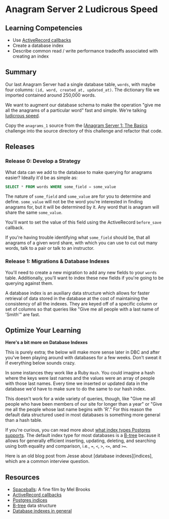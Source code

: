 # Anagram Server 2 Ludicrous Speed

## Learning Competencies

* Use [ActiveRecord callbacks][]
* Create a database index
* Describe common read / write performance tradeoffs associated with creating an
  index

## Summary

Our last Anagram Server had a single database table, `words`, with maybe four
columns: `(id, word, created_at, updated_at)`.  The dictionary file we imported
contained around 250,000 words.

We want to augment our database schema to make the operation "give me all the
anagrams of a particular word" fast and simple.  We're talking [ludicrous
speed][].

Copy the `anagrams_1` source from the [[Anagram Server 1: The Basics](../../../anagram-server-1-the-basics-challenge) challenge into the source directory of this challenge and refactor that code. 

## Releases

### Release 0: Develop a Strategy

What data can we add to the database to make querying for anagrams easier?
Ideally it'd be as simple as:

```sql
SELECT * FROM words WHERE some_field = some_value
```

The nature of `some_field` and `some_value` are for you to determine and
define.  `some_value` will not be the word you're interested in finding
anagrams for, but it will be determined by it.  Any word that is anagram will
share the same `some_value`.

You'll want to set the value of this field using the ActiveRecord `before_save`
callback.

If you're having trouble identifying what `some_field` should be, that all
anagrams of a given word share, with which you can use to cut out many words,
talk to a pair or talk to an instructor.

### Release 1: Migrations &amp; Database Indexes

You'll need to create a new migration to add any new fields to your `words`
table.  Additionally, you'll want to index these new fields if you're going to
be querying against them.

A database index is an auxiliary data structure which allows for faster
retrieval of data stored in the database at the cost of maintaining the
consistency of all the indexes.  They are keyed off of a specific column or set
of columns so that queries like "Give me all people with a last name of
'Smith'" are fast.

## Optimize Your Learning

**Here's a bit more on Database Indexes**

This is purely extra; the below will make more sense later in DBC and after
you've been playing around with databases for a few weeks.  Don't sweat it if
everything below sounds crazy.

In some instances they work like a Ruby `Hash`.  You could imagine a hash
where the keys were last names and the values were an array of people with
those last names.  Every time we inserted or updated data in the database we'd
have to make sure to do the same to our hash index.

This doesn't work for a wide variety of queries, though, like "Give me all
people who have been members of our site for longer than a year" or "Give me
all the people whose last name begins with 'R'."  For this reason the default
data structured used in most databases is something more general than a hash
table.

If you're curious, you can read more about [what index types Postgres
supports][postgres indices].  The default index type for most databases is a
[B-tree][] because it allows for generally efficient inserting, updating,
deleting, and searching using both equality and comparison, i.e., `=`, `<`,
`>`, `<=`, and `>=`.

Here is an old blog post from Jesse about [database indexes][indices], which
are a common interview question.

## Resources

* [Spaceballs][ludicrous speed]: A fine film by Mel Brooks
* [ActiveRecord callbacks][]
* [Postgres indices][postgres indices]
* [B-tree][] data structure
* [Database indexes in general][database indices]

[ActiveRecord callbacks]: http://api.rubyonrails.org/classes/ActiveRecord/Callbacks.html
[ludicrous speed]: http://www.youtube.com/watch?v=mk7VWcuVOf0
[postgres indices]: http://www.postgresql.org/docs/9.0/static/indexes-types.html
[B-tree]: http://en.wikipedia.org/wiki/B-tree
[database indices]: http://20bits.com/article/interview-questions-database-indexes
